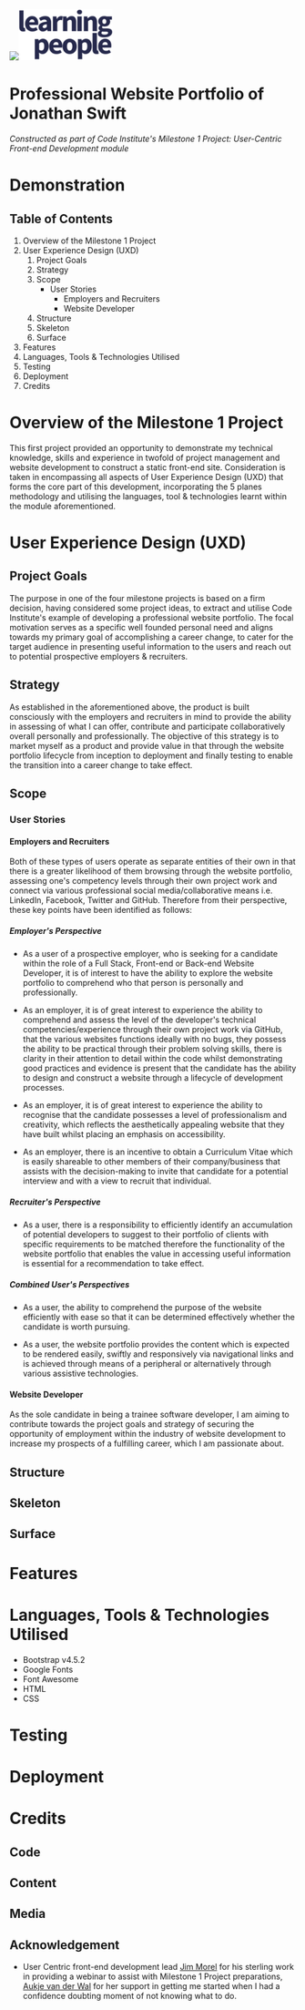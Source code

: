 <img src="https://codeinstitute.s3.amazonaws.com/fullstack/ci_logo_small.png" style="margin: 0;"><img src="assets/images/learning-people-logo.png" style="margin: 0;">

# Professional Website Portfolio of Jonathan Swift
*Constructed as part of Code Institute's Milestone 1 Project: User-Centric Front-end Development module*

# Demonstration
<!-- Image of website portfolio responsiveness -->

## Table of Contents

1. Overview of the Milestone 1 Project
2. User Experience Design (UXD)
   1. Project Goals
   2. Strategy
   3. Scope
      * User Stories
        * Employers and Recruiters
        * Website Developer
   4. Structure
   5. Skeleton
   6. Surface
3. Features
4. Languages, Tools & Technologies Utilised
5. Testing
6. Deployment
7. Credits

# Overview of the Milestone 1 Project

This first project provided an opportunity to demonstrate my technical knowledge, skills and experience in twofold of project management and website development to construct a static front-end site. Consideration is taken in encompassing all aspects of User Experience Design (UXD) that forms the core part of this development, incorporating the 5 planes methodology and utilising the languages, tool & technologies learnt within the module aforementioned.

# User Experience Design (UXD)

## Project Goals

The purpose in one of the four milestone projects is based on a firm decision, having considered some project ideas, to extract and utilise Code Institute's example of developing a professional website portfolio. The focal motivation serves as a specific well founded personal need and aligns towards my primary goal of accomplishing a career change, to cater for the target audience in presenting useful information to the users and reach out to potential prospective employers & recruiters.

## Strategy

As established in the aforementioned above, the product is built consciously with the employers and recruiters in mind to provide the ability in assessing of what I can offer, contribute and participate collaboratively overall personally and professionally. The objective of this strategy is to market myself as a product and provide value in that through the website portfolio lifecycle from inception to deployment and finally testing to enable the transition into a career change to take effect.

## Scope

### User Stories

#### Employers and Recruiters

Both of these types of users operate as separate entities of their own in that there is a greater likelihood of them browsing through the website portfolio, assessing one's competency levels through their own project work and connect via various professional social media/collaborative means i.e. LinkedIn, Facebook, Twitter and GitHub. Therefore from their perspective, these key points have been identified as follows:

##### *Employer's Perspective*

* As a user of a prospective employer, who is seeking for a candidate within the role of a Full Stack, Front-end or Back-end Website Developer, it is of interest to have the ability to explore the website portfolio to comprehend who that person is personally and professionally.

* As an employer, it is of great interest to experience the ability to comprehend and assess the level of the developer's technical competencies/experience through their own project work via GitHub, that the various websites functions ideally with no bugs, they possess the ability to be practical through their problem solving skills, there is clarity in their attention to detail within the code whilst demonstrating good practices and evidence is present that the candidate has the ability to design and construct a website through a lifecycle of development processes.

* As an employer, it is of great interest to experience the ability to recognise that the candidate possesses a level of professionalism and creativity, which reflects the aesthetically appealing website that they have built whilst placing an emphasis on accessibility.

* As an employer, there is an incentive to obtain a Curriculum Vitae which is easily shareable to other members of their company/business that assists with the decision-making to invite that candidate for a potential interview and with a view to recruit that individual.

##### *Recruiter's Perspective*

* As a user, there is a responsibility to efficiently identify an accumulation of potential developers to suggest to their portfolio of clients with specific requirements to be matched therefore the functionality of the website portfolio that enables the value in accessing useful information is essential for a recommendation to take effect.

##### *Combined User's Perspectives*

* As a user, the ability to comprehend the purpose of the website efficiently with ease so that it can be determined effectively whether the candidate is worth pursuing.

* As a user, the website portfolio provides the content which is expected to be rendered easily, swiftly and responsively via navigational links and is achieved through means of a peripheral or alternatively through various assistive technologies.

#### Website Developer 

As the sole candidate in being a trainee software developer, I am aiming to contribute towards the project goals and strategy of securing the opportunity of employment within the industry of website development to increase my prospects of a fulfilling career, which I am passionate about.

## Structure

## Skeleton

## Surface

# Features

# Languages, Tools & Technologies Utilised

* Bootstrap v4.5.2
* Google Fonts
* Font Awesome
* HTML
* CSS

# Testing

# Deployment

# Credits

## Code

## Content

## Media

## Acknowledgement

* User Centric front-end development lead [Jim Morel](https://github.com/JimLynx) for his sterling work in providing a webinar to assist with Milestone 1 Project preparations, [Aukje van der Wal](https://github.com/byIlsa) for her support in getting me started when I had a confidence doubting moment of not knowing what to do.
